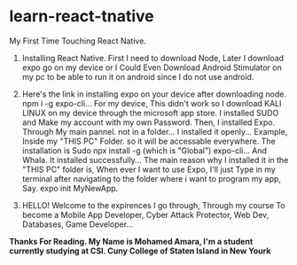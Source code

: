 # learn-react-tnative
My First Time Touching React Native. 

1. Installing React Native. First I need to download Node, Later I download expo go on my device or I Could Even Download Android Stimulator on my pc to be able to run it on android since I do not use android. 


2. Here's the link in installing expo on your device after downloading node. npm i -g expo-cli... For my device, This didn't work so I download KALI LINUX on my device through the microsoft app store. I installed SUDO and Make my account with my own Password. Then, I installed Expo. Through My main pannel. not in a folder... I installed it openly... Example, Inside my "THIS PC" Folder. so it will be accessable everywhere. The installation is Sudo npx install -g (which is "Global") expo-cli... And Whala. It installed successfully... The main reason why I installed it in the "THIS PC" folder is, When ever I want to use Expo, I'll just Type in my terminal after navigating to the folder where i want to program my app, Say. expo init MyNewApp.

3. HELLO! Welcome to the expirences I go through, Through my course To become a Mobile App Developer, Cyber Attack Protector, Web Dev, Databases, Game Developer...

**Thanks For Reading. My Name is Mohamed Amara, I'm a student currently studying at CSI. Cuny College of Staten Island in New Yourk**
